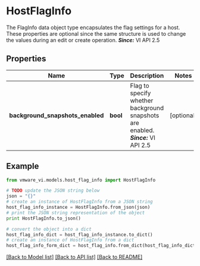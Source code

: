 # HostFlagInfo

The FlagInfo data object type encapsulates the flag settings for a host.  These properties are optional since the same structure is used to change the values during an edit or create operation.  ***Since:*** VI API 2.5 

## Properties
Name | Type | Description | Notes
------------ | ------------- | ------------- | -------------
**background_snapshots_enabled** | **bool** | Flag to specify whether background snapshots are enabled.  ***Since:*** VI API 2.5  | [optional] 

## Example

```python
from vmware_vi.models.host_flag_info import HostFlagInfo

# TODO update the JSON string below
json = "{}"
# create an instance of HostFlagInfo from a JSON string
host_flag_info_instance = HostFlagInfo.from_json(json)
# print the JSON string representation of the object
print HostFlagInfo.to_json()

# convert the object into a dict
host_flag_info_dict = host_flag_info_instance.to_dict()
# create an instance of HostFlagInfo from a dict
host_flag_info_form_dict = host_flag_info.from_dict(host_flag_info_dict)
```
[[Back to Model list]](../README.md#documentation-for-models) [[Back to API list]](../README.md#documentation-for-api-endpoints) [[Back to README]](../README.md)


